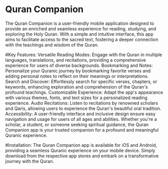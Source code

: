 # Quran Companion
The Quran Companion is a user-friendly mobile application designed to provide an enriched and seamless experience for reading, studying, and exploring the Holy Quran. With a simple and intuitive interface, this app aims to facilitate access to the sacred text, fostering a deeper connection with the teachings and wisdom of the Quran.

#Key Features:
Versatile Reading Modes: Engage with the Quran in multiple languages, translations, and recitations, providing a comprehensive experience for users of diverse backgrounds.
Bookmarking and Notes: Personalize your Quranic journey by bookmarking favorite verses and adding personal notes to reflect on their meanings or interpretations.
Search and Discover: Effortlessly search for specific verses, chapters, or keywords, enhancing exploration and comprehension of the Quran's profound teachings.
Customizable Experience: Adapt the app's appearance with various themes, fonts, and text sizes for a personalized reading experience.
Audio Recitations: Listen to recitations by renowned scholars and Qaris, allowing users to experience the Quran's beautiful oral tradition.
Accessibility: A user-friendly interface and inclusive design ensure easy navigation and usage for users of all ages and abilities.
Whether you're a scholar, a student, or someone seeking spiritual guidance, the Quran Companion app is your trusted companion for a profound and meaningful Quranic experience.

#Installation:
The Quran Companion app is available for <a>iOS</a> and <a>Android</a>, providing a seamless Quranic experience on your mobile device. Simply download from the respective app stores and embark on a transformative journey with the Quran.

